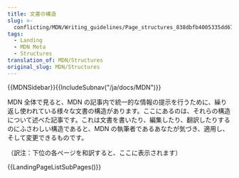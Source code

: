 ```yaml
---
title: 文書の構造
slug: >-
  conflicting/MDN/Writing_guidelines/Page_structures_838dbfb4005335dd67b770e59c82ce63
tags:
  - Landing
  - MDN Meta
  - Structures
translation_of: MDN/Structures
original_slug: MDN/Structures
---
```

{{MDNSidebar}}{{IncludeSubnav("/ja/docs/MDN")}}

MDN 全体で見ると、MDN の記事内で統一的な情報の提示を行うために、繰り返し使われている様々な文書の構造があります。ここにあるのは、それらの構造について述べた記事です。これは文書を書いたり、編集したり、翻訳したりするのにふさわしい構造であると、MDN の執筆者であるあなたが気づき、適用し、そして変更できるものです。

（訳注：下位の各ページを和訳すると、ここに表示されます）

{{LandingPageListSubPages()}}
